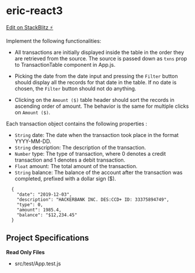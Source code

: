 # eric-react3

[Edit on StackBlitz ⚡️](https://stackblitz.com/edit/react-gbxg4q)

Implement the following functionalities:

- All transactions are initially displayed inside the table in the order they are retrieved from the source. The source is passed down as `txns` prop to TransactionTable component in App.js.

- Picking the date from the date input and pressing the `Filter` button should display all the records for that date in the table. If no date is chosen, the `Filter` button should not do anything.

- Clicking on the `Amount ($)` table header should sort the records in ascending order of amount. The behavior is the same for multiple clicks on `Amount ($)`.

Each transaction object contains the following properties :

- `String` date: The date when the transaction took place in the format YYYY-MM-DD.
- `String` description: The description of the transaction.
- `Number` type: The type of transaction, where 0 denotes a credit transaction and 1 denotes a debit transaction.
- `Float` amount: The total amount of the transaction.
- `String` balance: The balance of the account after the transaction was completed, prefixed with a dollar sign ($).

```
  {
    "date": "2019-12-03",
    "description": "HACKERBANK INC. DES:CCD+ ID: 33375894749",
    "type": 0,
    "amount": 1985.4,
    "balance": "$12,234.45"
  }
```

## Project Specifications

**Read Only Files**

- src/test/App.test.js